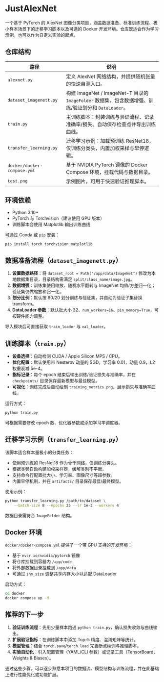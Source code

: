 # JustAlexNet

一个基于 PyTorch 的 AlexNet 图像分类项目，涵盖数据准备、标准训练流程、极小样本场景下的迁移学习脚本以及可选的 Docker 开发环境。仓库既适合作为学习示例，也可以作为自定义实验的起点。

## 仓库结构

| 路径 | 说明 |
| --- | --- |
| `alexnet.py` | 定义 AlexNet 网络结构，并提供随机张量的快速自测入口。 |
| `dataset_imagenett.py` | 构建 ImageNet / ImageNet-T 目录的 `ImageFolder` 数据集，包含数据增强、训练/验证划分和 `DataLoader`。 |
| `train.py` | 主训练脚本：封装训练与验证流程、记录准确率/损失、自动保存检查点并导出训练曲线。 |
| `transfer_learning.py` | 迁移学习示例：加载预训练 ResNet18，仅训练分类头，内置加权采样与早停逻辑。 |
| `docker/docker-compose.yml` | 基于 NVIDIA PyTorch 镜像的 Docker Compose 环境，挂载代码与数据目录。 |
| `test.png` | 示例图片，可用于快速验证推理脚本。 |

## 环境依赖

- Python 3.10+
- PyTorch 与 Torchvision（建议使用 GPU 版本）
- 训练脚本会使用 Matplotlib 输出训练曲线

可通过 Conda 或 `pip` 安装：

```bash
pip install torch torchvision matplotlib
```

## 数据准备流程（`dataset_imagenett.py`）

1. **设置数据路径**：将 `dataset_root = Path("/app/data/ImageNet")` 修改为本地数据集目录，目录结构需满足 `split/class_name/image.jpg`。
2. **数据增强**：训练集使用缩放、随机水平翻转与 ImageNet 均值/方差归一化；验证集仅做缩放和归一化。
3. **划分比例**：默认按 80/20 划分训练与验证集，并自动为验证子集替换 transform。
4. **DataLoader 参数**：默认批大小 32、`num_workers=16`、`pin_memory=True`，可按硬件能力调整。

导入模块后可直接获取 `train_loader` 与 `val_loader`。

## 训练脚本（`train.py`）

- **设备选择**：自动检测 CUDA / Apple Silicon MPS / CPU。
- **优化配置**：默认使用带 Nesterov 动量的 SGD，学习率 0.01，动量 0.9，L2 权重衰减 5e-4。
- **指标记录**：每个 epoch 结束后输出训练/验证损失与准确率，并在 `checkpoints/` 目录保存最新模型与最佳模型。
- **可视化**：训练完成后自动绘制 `training_metrics.png`，展示损失与准确率曲线。

运行方式：

```bash
python train.py
```

可根据需要修改 epoch 数、优化器参数或添加学习率调度器。

## 迁移学习示例（`transfer_learning.py`）

该脚本适合样本量极小的分类任务：

- 使用预训练的 ResNet18 作为骨干网络，仅训练分类头。
- 根据类频自动构建加权采样器，缓解类别不平衡。
- 支持命令行配置批大小、学习率、图像尺寸等超参数。
- 内置早停机制，并在 `artifacts/` 目录保存最佳/最终模型。

使用示例：

```bash
python transfer_learning.py /path/to/dataset \
    --batch-size 8 --epochs 25 --lr 1e-3 --workers 4
```

数据目录需符合 `ImageFolder` 结构。

## Docker 环境

`docker/docker-compose.yml` 提供了一个带 GPU 支持的开发环境：

- 基于 `nvcr.io/nvidia/pytorch` 镜像
- 将仓库挂载到容器内 `/app/code`
- 将外部数据目录挂载到 `/app/data`
- 可通过 `shm_size` 调整共享内存大小以适配 DataLoader

启动方式：

```bash
cd docker
docker compose up -d
```

## 推荐的下一步

1. **验证训练流程**：先用少量样本跑通 `python train.py`，确认损失收敛与曲线输出。
2. **扩展验证指标**：在训练脚本中添加 Top-5 精度、混淆矩阵等统计。
3. **模型管理**：结合 `torch.save`/`torch.load` 完善断点续训与推理脚本。
4. **实验自动化**：引入配置管理（YAML/CLI 参数）或记录工具（TensorBoard、Weights & Biases）。

通过这些步骤，可以逐步熟悉本项目的数据流、模型结构与训练流程，并在此基础上进行性能优化或功能扩展。
